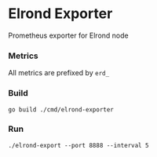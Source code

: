 # Elrond Exporter

Prometheus exporter for Elrond node

### Metrics

All metrics are prefixed by `erd_`

### Build

```shell script
go build ./cmd/elrond-exporter
```

### Run

```shell script
./elrond-export --port 8888 --interval 5
```